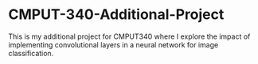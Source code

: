 # CMPUT-340-Additional-Project
This is my additional project for CMPUT340 where I explore the impact of implementing convolutional layers in a neural network for image classification.
